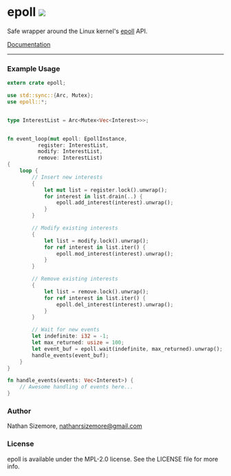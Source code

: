 # epoll [<img src="https://travis-ci.org/nathansizemore/epoll.svg?branch=master">][travis-badge]

Safe wrapper around the Linux kernel's [epoll][epoll-man-page] API.

[Documentation][docs]

---


### Example Usage

``` rust
extern crate epoll;

use std::sync::{Arc, Mutex};
use epoll::*;


type InterestList = Arc<Mutex<Vec<Interest>>>;


fn event_loop(mut epoll: EpollInstance,
	      register: InterestList,
	      modify: InterestList,
	      remove: InterestList)
{
    loop {
        // Insert new interests
        {
            let mut list = register.lock().unwrap();
            for interest in list.drain(..) {
                epoll.add_interest(interest).unwrap();
            }
        }

        // Modify existing interests
        {
            let list = modify.lock().unwrap();
            for ref interest in list.iter() {
                epoll.mod_interest(interest).unwrap();
            }
        }

        // Remove existing interests
        {
            let list = remove.lock().unwrap();
            for ref interest in list.iter() {
                epoll.del_interest(interest).unwrap();
            }
        }

        // Wait for new events
        let indefinite: i32 = -1;
        let max_returned: usize = 100;
        let event_buf = epoll.wait(indefinite, max_returned).unwrap();
        handle_events(event_buf);
    }
}

fn handle_events(events: Vec<Interest>) {
    // Awesome handling of events here...
}
```

### Author

Nathan Sizemore, nathanrsizemore@gmail.com

### License

epoll is available under the MPL-2.0 license. See the LICENSE file for more info.



[travis-badge]: https://travis-ci.org/nathansizemore/epoll
[docs]: https://nathansizemore.github.io/epoll/epoll/index.html
[epoll-man-page]: http://man7.org/linux/man-pages/man7/epoll.7.html
